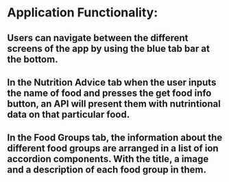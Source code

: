 # Application Functionality:
## Users can navigate between the different screens of the app by using the blue tab bar at the bottom.
## In the Nutrition Advice tab when the user inputs the name of food and presses the get food info button, an **API** will present them with nutrintional data on that particular food.
## In the Food Groups tab, the information about the different food groups are arranged in a list of ion accordion components. With the title, a image and a description of each food group in them.
